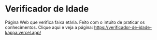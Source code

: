 # Verificador de Idade
 Página Web que verifica faixa etária. Feito com o intuito de praticar os conhecimentos.
Clique  aqui e veja a página: https://verificador-de-idade-kappa.vercel.app/
